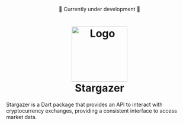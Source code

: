 <p align="center">
🚧 Currently under development 🚧</p>
<h1 align="center">
  <img width="150" height="150" alt="Logo" src="https://github.com/abra/Stargazer/assets/55690/f5cc678c-c2f5-4aad-a052-8d1c72de7ed4">
  <br/>Stargazer
</h1>

Stargazer is a Dart package that provides an API to interact with cryptocurrency exchanges, providing a consistent interface to access market data. 
